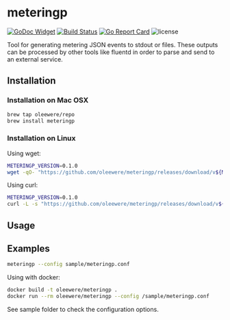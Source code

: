 # meteringp

[![GoDoc Widget](https://godoc.org/github.com/oleewere/meteringp/producer?status.svg)](https://godoc.org/github.com/oleewere/meteringp/producer)
[![Build Status](https://travis-ci.org/oleewere/meteringp.svg?branch=master)](https://travis-ci.org/oleewere/meteringp)
[![Go Report Card](https://goreportcard.com/badge/github.com/oleewere/meteringp)](https://goreportcard.com/report/github.com/oleewere/meteringp)
![license](http://img.shields.io/badge/license-Apache%20v2-blue.svg)

Tool for generating metering JSON events to stdout or files. These outputs can be processed by other tools like fluentd in order to parse and send to an external service.

## Installation 

### Installation on Mac OSX
```bash
brew tap oleewere/repo
brew install meteringp
```

### Installation on Linux

Using wget:
```bash
METERINGP_VERSION=0.1.0
wget -qO- "https://github.com/oleewere/meteringp/releases/download/v${METERINGP_VERSION}/meteringp_${METERINGP_VERSION}_linux_64-bit.tar.gz" | tar -C /usr/bin -zxv meteringp
```

Using curl:
```bash
METERINGP_VERSION=0.1.0
curl -L -s "https://github.com/oleewere/meteringp/releases/download/v${METERINGP_VERSION}/meteringp_${METERINGP_VERSION}_linux_64-bit.tar.gz" | tar -C /usr/bin -xzv meteringp
```

## Usage

## Examples

```bash
meteringp --config sample/meteringp.conf
```

Using with docker:

```bash
docker build -t oleewere/meteringp .
docker run --rm oleewere/meteringp --config /sample/meteringp.conf
```

See sample folder to check the configuration options.
